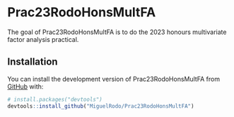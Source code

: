 
# Prac23RodoHonsMultFA

<!-- badges: start -->
<!-- badges: end -->

The goal of Prac23RodoHonsMultFA is to do the 2023 honours multivariate factor analysis practical.

## Installation

You can install the development version of Prac23RodoHonsMultFA from [GitHub](https://github.com/) with:

``` r
# install.packages("devtools")
devtools::install_github("MiguelRodo/Prac23RodoHonsMultFA")
```

